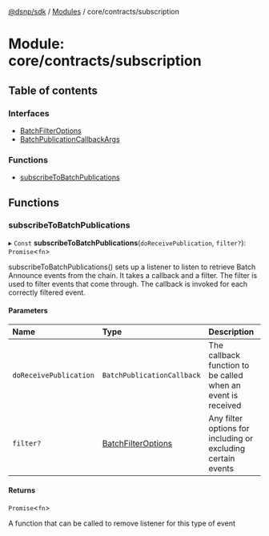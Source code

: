 [@dsnp/sdk](../README.md) / [Modules](../modules.md) / core/contracts/subscription

# Module: core/contracts/subscription

## Table of contents

### Interfaces

- [BatchFilterOptions](../interfaces/core_contracts_subscription.batchfilteroptions.md)
- [BatchPublicationCallbackArgs](../interfaces/core_contracts_subscription.batchpublicationcallbackargs.md)

### Functions

- [subscribeToBatchPublications](core_contracts_subscription.md#subscribetobatchpublications)

## Functions

### subscribeToBatchPublications

▸ `Const` **subscribeToBatchPublications**(`doReceivePublication`, `filter?`): `Promise`<`fn`\>

subscribeToBatchPublications() sets up a listener to listen to retrieve Batch Announce events from the chain.
It takes a callback and a filter. The filter is used to filter events that come through.
The callback is invoked for each correctly filtered event.

#### Parameters

| Name | Type | Description |
| :------ | :------ | :------ |
| `doReceivePublication` | `BatchPublicationCallback` | The callback function to be called when an event is received |
| `filter?` | [BatchFilterOptions](../interfaces/core_contracts_subscription.batchfilteroptions.md) | Any filter options for including or excluding certain events |

#### Returns

`Promise`<`fn`\>

A function that can be called to remove listener for this type of event
